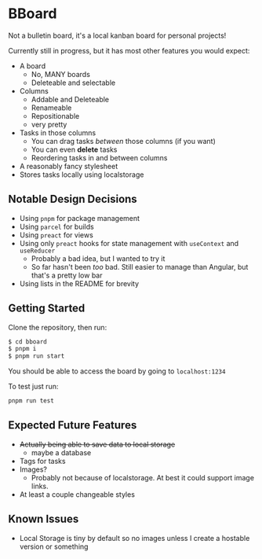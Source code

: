 # BBoard

Not a bulletin board, it's a local kanban board for personal projects!

Currently still in progress, but it has most other
features you would expect:

- A board
    - No, MANY boards
    - Deleteable and selectable
- Columns
    - Addable and Deleteable
    - Renameable
    - Repositionable
    - very pretty
- Tasks in those columns
    - You can drag tasks _between_ those columns (if you want)
    - You can even **delete** tasks
    - Reordering tasks in and between columns
- A reasonably fancy stylesheet
- Stores tasks locally using localstorage

## Notable Design Decisions

- Using `pnpm` for package management
- Using `parcel` for builds
- Using `preact` for views
- Using only `preact` hooks for state management with `useContext` and `useReducer`
    - Probably a bad idea, but I wanted to try it
    - So far hasn't been _too_ bad. Still easier to manage than Angular, but
    that's a pretty low bar
- Using lists in the README for brevity

## Getting Started

Clone the repository, then run:

```bash
$ cd bboard
$ pnpm i
$ pnpm run start
```

You should be able to access the board by going to `localhost:1234`

To test just run:

```bash
pnpm run test
```

## Expected Future Features

- ~~Actually being able to save data to local storage~~
    - maybe a database
- Tags for tasks
- Images?
    - Probably not because of localstorage. At best it could support image
    links.
- At least a couple changeable styles

## Known Issues

- Local Storage is tiny by default so no images unless I create a hostable
version or something
